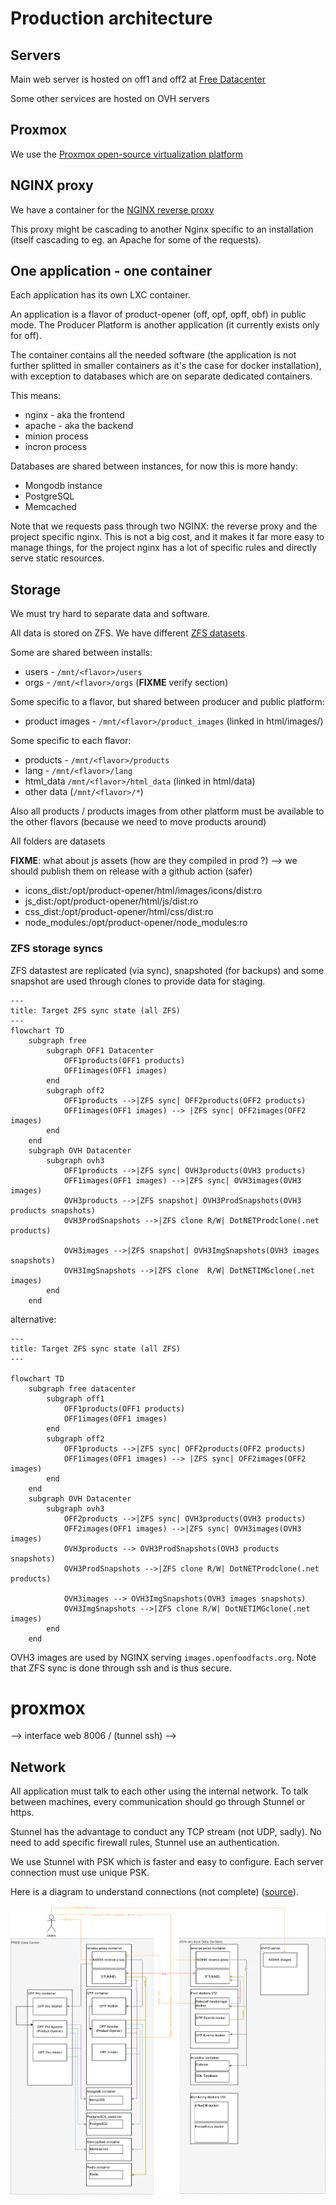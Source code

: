 # Production architecture

## Servers

Main web server is hosted on off1 and off2 at [Free Datacenter](./free-datacenter.md)

Some other services are hosted on OVH servers

## Proxmox

We use the [Proxmox open-source virtualization platform](./promox.md)

## NGINX proxy

We have a container for the [NGINX reverse proxy](./nginx-reverse-proxy.md)

This proxy might be cascading to another Nginx specific to an installation (itself cascading to eg. an Apache for some of the requests).

## One application - one container

Each application has its own LXC container.

An application is a flavor of product-opener (off, opf, opff, obf) in public mode. The Producer Platform is another application (it currently exists only for off).

The container contains all the needed software (the application is not further splitted in smaller containers as it's the case for docker installation), with exception to databases which are on separate dedicated containers.

This means:
* nginx - aka the frontend
* apache - aka the backend
* minion process
* incron process

Databases are shared between instances, for now this is more handy:
* Mongodb instance
* PostgreSQL
* Memcached

Note that we requests pass through two NGINX: the reverse proxy and the project specific nginx. This is not a big cost, and it makes it far more easy to manage things, for the project nginx has a lot of specific rules and directly serve static resources.

## Storage

We must try hard to separate data and software.

All data is stored on ZFS. We have different [ZFS datasets](https://openzfs.github.io/openzfs-docs/man/7/zfsconcepts.7.html?highlight=dataset).

Some are shared between installs:
* users - `/mnt/<flavor>/users`
* orgs - `/mnt/<flavor>/orgs` (**FIXME** verify section)

Some specific to a flavor, but shared between producer and public platform:
* product images - `/mnt/<flavor>/product_images` (linked in html/images/)

Some specific to each flavor:
* products - `/mnt/<flavor>/products`
* lang  - `/mnt/<flavor>/lang`
* html_data `/mnt/<flavor>/html_data` (linked in html/data)
* other data (`/mnt/<flavor>/*`)

Also all products / products images from other platform must be available to the other flavors (because we need to move products around)

All folders are datasets

**FIXME**: what about js assets (how are they compiled in prod ?) --> we should publish them on release with a github action (safer)
- icons_dist:/opt/product-opener/html/images/icons/dist:ro
- js_dist:/opt/product-opener/html/js/dist:ro
- css_dist:/opt/product-opener/html/css/dist:ro
- node_modules:/opt/product-opener/node_modules:ro

### ZFS storage syncs

ZFS datastest are replicated (via sync), snapshoted (for backups) and some snapshot are used through clones to provide data for staging.

<!-- You can test it here https://mermaid.live/ -->
```mermaid
---
title: Target ZFS sync state (all ZFS)
---
flowchart TD
    subgraph free
        subgraph OFF1 Datacenter
            OFF1products(OFF1 products)
            OFF1images(OFF1 images)
        end
        subgraph off2
            OFF1products -->|ZFS sync| OFF2products(OFF2 products)
            OFF1images(OFF1 images) --> |ZFS sync| OFF2images(OFF2 images)
        end
    end
    subgraph OVH Datacenter
        subgraph ovh3
            OFF1products -->|ZFS sync| OVH3products(OVH3 products)
            OFF1images(OFF1 images) -->|ZFS sync| OVH3images(OVH3 images)
            OVH3products -->|ZFS snapshot| OVH3ProdSnapshots(OVH3 products snapshots)
            OVH3ProdSnapshots -->|ZFS clone R/W| DotNETProdclone(.net products)

            OVH3images -->|ZFS snapshot| OVH3ImgSnapshots(OVH3 images snapshots)
            OVH3ImgSnapshots -->|ZFS clone  R/W| DotNETIMGclone(.net images)
        end
    end
```

alternative:


```mermaid
---
title: Target ZFS sync state (all ZFS)
---

flowchart TD
    subgraph free datacenter
        subgraph off1
            OFF1products(OFF1 products)
            OFF1images(OFF1 images)
        end
        subgraph off2
            OFF1products -->|ZFS sync| OFF2products(OFF2 products)
            OFF1images(OFF1 images) --> |ZFS sync| OFF2images(OFF2 images)
        end
    end
    subgraph OVH Datacenter
        subgraph ovh3
            OFF2products -->|ZFS sync| OVH3products(OVH3 products)
            OFF2images(OFF1 images) -->|ZFS sync| OVH3images(OVH3 images)
            OVH3products --> OVH3ProdSnapshots(OVH3 products snapshots)
            OVH3ProdSnapshots -->|ZFS clone R/W| DotNETProdclone(.net products)

            OVH3images --> OVH3ImgSnapshots(OVH3 images snapshots)
            OVH3ImgSnapshots -->|ZFS clone R/W| DotNETIMGclone(.net images)
        end
    end
```

OVH3 images are used by NGINX serving `images.openfoodfacts.org`.
Note that ZFS sync is done through ssh and is thus secure.


# proxmox
--> interface web 8006 / (tunnel ssh)
--> 

## Network

All application must talk to each other using the internal network. To talk between machines, every communication should go through Stunnel or https.

Stunnel has the advantage to conduct any TCP stream (not UDP, sadly). No need to add specific firewall rules, Stunnel use an authentication.

We use Stunnel with PSK which is faster and easy to configure.
Each server connection must use unique PSK.

Here is a diagram to understand connections (not complete) ([source](img/architecture-diagram.drawio)).

![Architecture diagram](img/architecture-diagram.png)


